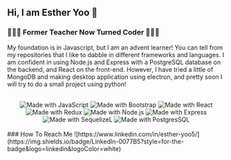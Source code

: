 ## Hi, I am Esther Yoo 👋

###  👩🏻‍🏫 Former Teacher Now Turned Coder 👩🏻‍💻
My foundation is in Javascript, but I am an advent learner! You can tell from my repositories that I like to dabble in different frameworks and languages. I am confident in using Node.js and Express with a PostgreSQL database on the backend, and React on the front-end. However, I have tried a little of MongoDB and making desktop application using electron, and pretty soon I will try to do a small project using python!

<br />

<div align= "center">
        <img src='https://img.shields.io/badge/JavaScript-323330?style=for-the-badge&logo=javascript&logoColor=F7DF1E' alt='Made with JavaScript'/>
        <img src='https://img.shields.io/badge/Bootstrap-563D7C?style=for-the-badge&logo=bootstrap&logoColor=white' alt='Made with Bootstrap'/>
        <img src='https://img.shields.io/badge/React-20232A?style=for-the-badge&logo=react&logoColor=61DAFB' alt='Made with React'/>
        <img src='https://img.shields.io/badge/Redux-593D88?style=for-the-badge&logo=redux&logoColor=white' alt='Made with Redux'/>
        <img src='https://img.shields.io/badge/Node.js-339933?style=for-the-badge&logo=nodedotjs&logoColor=white' alt='Made with Node.js'/>
        <img src='https://img.shields.io/badge/Express.js-000000?style=for-the-badge&logo=express&logoColor=white' alt='Made with Express'/>
        <img src='https://img.shields.io/badge/Sequelize-52B0E7?style=for-the-badge&logo=Sequelize&logoColor=white' alt='Made with SequelizeL'/>
        <img src='https://img.shields.io/badge/PostgreSQL-316192?style=for-the-badge&logo=postgresql&logoColor=white' alt='Made with PostgresSQL'/>
  </div>

<br />
### How To Reach Me
![https://www.linkedin.com/in/esther-yoo5/](https://img.shields.io/badge/LinkedIn-0077B5?style=for-the-badge&logo=linkedin&logoColor=white)
